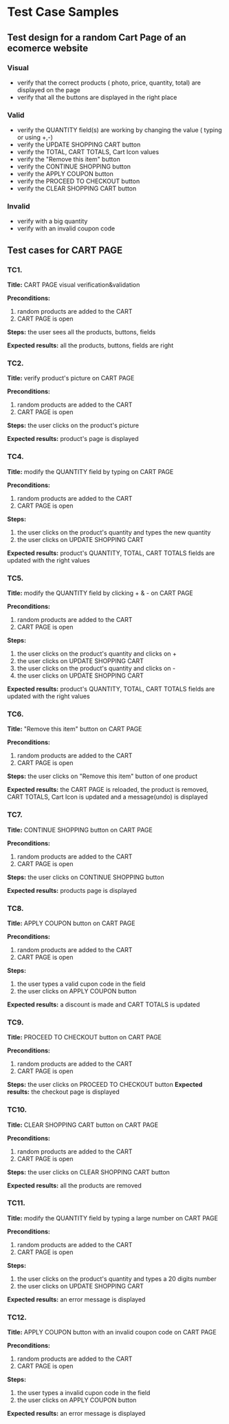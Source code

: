 # Test Case Samples


## **Test design for a random Cart Page of an ecomerce website**

### Visual

- verify that the correct products ( photo, price, quantity, total) are displayed on the page 
- verify that all the buttons are displayed in the right place

### Valid

- verify the QUANTITY field(s) are working by changing the value ( typing or using +,-)
- verify the UPDATE SHOPPING CART button
- verify the TOTAL, CART TOTALS, Cart Icon values 
- verify the "Remove this item" button
- verify the CONTINUE SHOPPING button
- verify the APPLY COUPON button
- verify the PROCEED TO CHECKOUT button
- verify the CLEAR SHOPPING CART button

### Invalid

- verify with a big quantity
- verify with an invalid coupon code


## **Test cases for CART PAGE**
 
### TC1. 
**Title:** 
CART PAGE visual verification&validation

**Preconditions:** 
   1. random products are added to the CART
   2. CART PAGE is open  

**Steps:** 
the user sees all the products, buttons, fields

**Expected results:** 
all the products, buttons, fields are right


### TC2.
**Title:** 
verify product's picture on CART PAGE 

**Preconditions:** 
   1. random products are added to the CART
   2. CART PAGE is open 

**Steps:** 
the user clicks on the product's picture

**Expected results:**
product's page is displayed

### TC4.
**Title:** 
modify the QUANTITY field by typing on CART PAGE 

**Preconditions:** 
   1. random products are added to the CART
   2. CART PAGE is open  

**Steps:** 
   1. the user clicks on the product's quantity and types the new quantity
   2. the user clicks on UPDATE SHOPPING CART

**Expected results:** 
product's QUANTITY, TOTAL, CART TOTALS fields are updated with the right values 

### TC5.
**Title:** 
modify the QUANTITY field by clicking + & - on CART PAGE 

**Preconditions:** 
   1. random products are added to the CART
   2. CART PAGE is open

**Steps:** 
   1. the user clicks on the product's quantity and clicks on +
   2. the user clicks on UPDATE SHOPPING CART
   3. the user clicks on the product's quantity and clicks on -
   4. the user clicks on UPDATE SHOPPING CART

**Expected results:** 
product's QUANTITY, TOTAL, CART TOTALS fields are updated with the right values

### TC6.
**Title:** 
"Remove this item" button on CART PAGE 

**Preconditions:** 
   1. random products are added to the CART
   2. CART PAGE is open  

**Steps:** 
the user clicks on "Remove this item" button of one product

**Expected results:** 
the CART PAGE is reloaded, the product is removed, CART TOTALS, Cart Icon is updated and a message(undo) is displayed

### TC7.
**Title:** 
CONTINUE SHOPPING button on CART PAGE

**Preconditions:** 
   1. random products are added to the CART
   2. CART PAGE is open 

**Steps:** 
the user clicks on CONTINUE SHOPPING button

**Expected results:** 
products page is displayed

### TC8.
**Title:** 
APPLY COUPON button on CART PAGE

**Preconditions:** 
   1. random products are added to the CART
   2. CART PAGE is open

**Steps:** 
   1. the user types a valid cupon code in the field
   2. the user clicks on APPLY COUPON button

**Expected results:** 
a discount is made and CART TOTALS is updated

### TC9.
**Title:** 
PROCEED TO CHECKOUT button on CART PAGE 

**Preconditions:** 
   1. random products are added to the CART
   2. CART PAGE is open

**Steps:** 
the user clicks on PROCEED TO CHECKOUT button
**Expected results:** 
the checkout page is displayed


### TC10.
**Title:**
CLEAR SHOPPING CART button on CART PAGE

**Preconditions:** 
   1. random products are added to the CART
   2. CART PAGE is open

**Steps:** 
the user clicks on CLEAR SHOPPING CART button

**Expected results:** 
all the products are removed 

### TC11.
**Title:** 
modify the QUANTITY field by typing a large number on CART PAGE 

**Preconditions:** 
   1. random products are added to the CART
   2. CART PAGE is open  

**Steps:** 
   1. the user clicks on the product's quantity and types a 20 digits number
   2. the user clicks on UPDATE SHOPPING CART

**Expected results:** 
an error message is displayed

### TC12.
**Title:** 
APPLY COUPON button with an invalid coupon code on CART PAGE

**Preconditions:** 
   1. random products are added to the CART
   2. CART PAGE is open 

**Steps:** 
   1. the user types a invalid cupon code in the field
   2. the user clicks on APPLY COUPON button

**Expected results:** 
an error message is displayed
